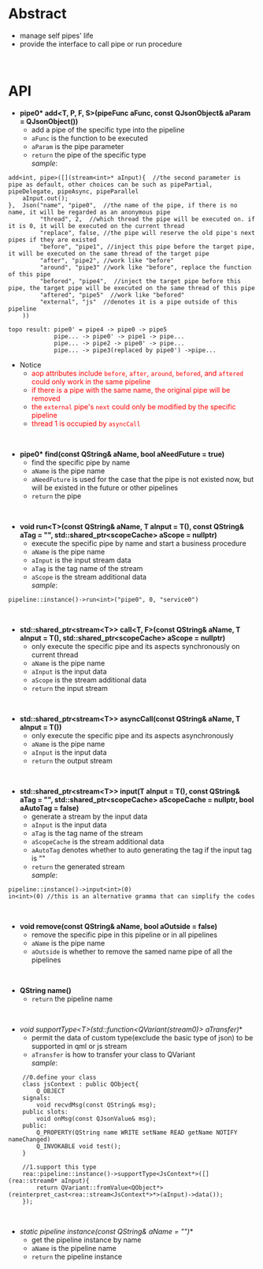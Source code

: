 # Abstract
* manage self pipes' life  
* provide the interface to call pipe or run procedure  
</br>

# API
* **pipe0\* add<T, P, F, S\>(pipeFunc aFunc, const QJsonObject& aParam = QJsonObject())**  
    - add a pipe of the specific type into the pipeline  
    - `aFunc` is the function to be executed  
    - `aParam` is the pipe parameter  
    - `return` the pipe of the specific type  
_sample_:
```
add<int, pipe>([](stream<int>* aInput){  //the second parameter is pipe as default, other choices can be such as pipePartial, pipeDelegate, pipeAsync, pipeParallel
    aInput.out();
},  Json("name", "pipe0",  //the name of the pipe, if there is no name, it will be regarded as an anonymous pipe
         "thread", 2,  //which thread the pipe will be executed on. if it is 0, it will be executed on the current thread
         "replace", false, //the pipe will reserve the old pipe's next pipes if they are existed
         "before", "pipe1", //inject this pipe before the target pipe, it will be executed on the same thread of the target pipe
         "after", "pipe2", //work like "before"
         "around", "pipe3" //work like "before", replace the function of this pipe
         "befored", "pipe4",  //inject the target pipe before this pipe, the target pipe will be executed on the same thread of this pipe
         "aftered", "pipe5"  //work like "befored"
         "external", "js"  //denotes it is a pipe outside of this pipeline
    ))

topo result: pipe0' = pipe4 -> pipe0 -> pipe5
             pipe... -> pipe0' -> pipe1 -> pipe...
             pipe... -> pipe2 -> pipe0' -> pipe...
             pipe... -> pipe3(replaced by pipe0') ->pipe...
```  
* Notice  
    - <font color="red">aop attributes include `before`, `after`, `around`, `befored`, and `aftered` could only work in the same pipeline</font><br />  
    - <font color="red">if there is a pipe with the same name, the original pipe will be removed</font><br />  
    - <font color="red">the `external` pipe's `next` could only be modified by the specific pipeline</font><br />  
    - <font color="red">thread 1 is occupied by `asyncCall`</font><br />  
</br>

* **pipe0\* find(const QString& aName, bool aNeedFuture = true)**  
    - find the specific pipe by name  
    - `aName` is the pipe name  
    - `aNeedFuture` is used for the case that the pipe is not existed now, but will be existed in the future or other pipelines  
    - `return` the pipe  
</br>

* **void run<T\>(const QString& aName, T aInput = T(), const QString& aTag = "", std::shared_ptr<scopeCache\> aScope = nullptr)**  
    - execute the specific pipe by name and start a business procedure  
    - `aName` is the pipe name  
    - `aInput` is the input stream data  
    - `aTag` is the tag name of the stream  
    - `aScope` is the stream additional data  
_sample_:  
```
pipeline::instance()->run<int>("pipe0", 0, "service0")
```  
</br>

* **std::shared_ptr<stream<T\>\> call<T, F\>(const QString& aName, T aInput = T(), std::shared_ptr<scopeCache\> aScope = nullptr)**  
    - only execute the specific pipe and its aspects synchronously on current thread  
    - `aName` is the pipe name  
    - `aInput` is the input data  
    - `aScope` is the stream additional data  
    - `return` the input stream  
</br>

* **std::shared_ptr<stream<T\>\> asyncCall(const QString& aName, T aInput = T())**  
    - only execute the specific pipe and its aspects asynchronously  
    - `aName` is the pipe name  
    - `aInput` is the input data  
    - `return` the output stream  
</br>

* **std::shared_ptr<stream<T\>\> input(T aInput = T(), const QString& aTag = "", std::shared_ptr<scopeCache\> aScopeCache = nullptr, bool aAutoTag = false)**  
    - generate a stream by the input data  
    - `aInput` is the input data  
    - `aTag` is the tag name of the stream  
    - `aScopeCache` is the stream additional data  
    - `aAutoTag` denotes whether to auto generating the tag if the input tag is ""  
    - `return` the generated stream  
_sample_:  
```
pipeline::instance()->input<int>(0)
in<int>(0) //this is an alternative gramma that can simplify the codes
```
</br>

* **void remove(const QString& aName, bool aOutside = false)**  
    - remove the specific pipe in this pipeline or in all pipelines  
    - `aName` is the pipe name  
    - `aOutside` is whether to remove the samed name pipe of all the pipelines  
</br>

* **QString name()**  
    - `return` the pipeline name  
</br>

* **void supportType<T\>(std::function<QVariant(stream0*)\> aTransfer)**  
    - permit the data of custom type(exclude the basic type of json) to be supported in qml or js stream  
    - `aTransfer` is how to transfer your class to QVariant  
_sample_:  
```
    //0.define your class
    class jsContext : public QObject{
        Q_OBJECT
    signals:
        void recvdMsg(const QString& msg);
    public slots:
        void onMsg(const QJsonValue& msg);
    public:
        Q_PROPERTY(QString name WRITE setName READ getName NOTIFY nameChanged)
        Q_INVOKABLE void test();
    }

    //1.support this type
    rea::pipeline::instance()->supportType<JsContext*>([](rea::stream0* aInput){
        return QVariant::fromValue<QObject*>(reinterpret_cast<rea::stream<JsContext*>*>(aInput)->data());
    });
```
</br>

* **static pipeline* instance(const QString& aName = "")**  
    - get the pipeline instance by name  
    - `aName` is the pipeline name  
    - `return` the pipeline instance  
</br>